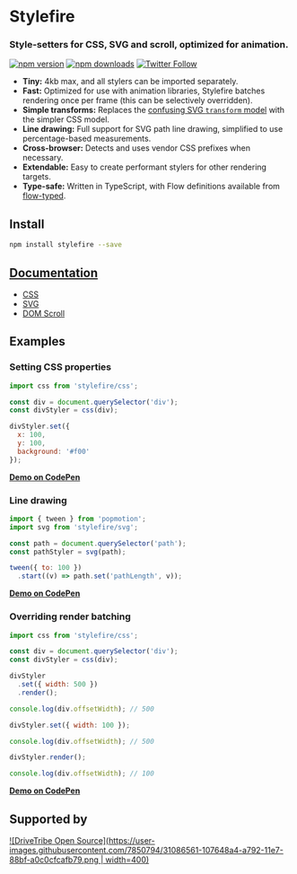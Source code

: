 # Stylefire

### Style-setters for CSS, SVG and scroll, optimized for animation.

[![npm version](https://img.shields.io/npm/v/stylefire.svg?style=flat-square)](https://www.npmjs.com/package/stylefire)
[![npm downloads](https://img.shields.io/npm/dm/stylefire.svg?style=flat-square)](https://www.npmjs.com/package/stylefire)
[![Twitter Follow](https://img.shields.io/twitter/follow/espadrine.svg?style=social&label=Follow)](http://twitter.com/popmotionjs)

- **Tiny:** 4kb max, and all stylers can be imported separately.
- **Fast:** Optimized for use with animation libraries, Stylefire batches rendering once per frame (this can be selectively overridden).
- **Simple transforms:** Replaces the [confusing SVG `transform` model](https://css-tricks.com/transforms-on-svg-elements/) with the simpler CSS model.
- **Line drawing:** Full support for SVG path line drawing, simplified to use percentage-based measurements.
- **Cross-browser:** Detects and uses vendor CSS prefixes when necessary.
- **Extendable:** Easy to create performant stylers for other rendering targets.
- **Type-safe:** Written in TypeScript, with Flow definitions available from [flow-typed](https://github.com/flowtype/flow-typed).

## Install

```bash
npm install stylefire --save
```

## [Documentation](https://popmotion.io/api/stylefire)
- [CSS](https://popmotion.io/api/css)
- [SVG](https://popmotion.io/api/svg)
- [DOM Scroll](https://popmotion.io/api/dom-scroll)

## Examples

### Setting CSS properties

```javascript
import css from 'stylefire/css';

const div = document.querySelector('div');
const divStyler = css(div);

divStyler.set({
  x: 100,
  y: 100,
  background: '#f00'
});
```

**[Demo on CodePen](https://codepen.io/popmotion/pen/PJKrQo)**

### Line drawing

```javascript
import { tween } from 'popmotion';
import svg from 'stylefire/svg';

const path = document.querySelector('path');
const pathStyler = svg(path);

tween({ to: 100 })
  .start((v) => path.set('pathLength', v));
```

**[Demo on CodePen](https://codepen.io/popmotion/pen/JryxRb)**

### Overriding render batching

```javascript
import css from 'stylefire/css';

const div = document.querySelector('div');
const divStyler = css(div);

divStyler
  .set({ width: 500 })
  .render();

console.log(div.offsetWidth); // 500

divStyler.set({ width: 100 });

console.log(div.offsetWidth); // 500

divStyler.render();

console.log(div.offsetWidth); // 100
```

**[Demo on CodePen](https://codepen.io/popmotion/pen/pWrGym)**

## Supported by
[![DriveTribe Open Source](https://user-images.githubusercontent.com/7850794/31086561-107648a4-a792-11e7-88bf-a0c0cfcafb79.png | width=400)](https://medium.com/drivetribe-engineering)
